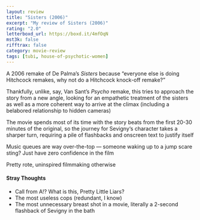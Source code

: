 ```yaml
---
layout: review
title: "Sisters (2006)"
excerpt: "My review of Sisters (2006)"
rating: "2.0"
letterboxd_url: https://boxd.it/4mfOqN
mst3k: false
rifftrax: false
category: movie-review
tags: [tubi, house-of-psychotic-women]
---
```


A 2006 remake of De Palma’s <i>Sisters</i> because “everyone else is doing Hitchcock remakes, why not do a Hitchcock knock-off remake?”

Thankfully, unlike, say, Van Sant’s <i>Psycho</i> remake, this tries to approach the story from a new angle, looking for an empathetic treatment of the sisters as well as a more coherent way to arrive at the climax (including a belabored relationship to hidden cameras)

The movie spends most of its time with the story beats from the first 20-30 minutes of the original, so the journey for Sevigny‘s character takes a sharper turn, requiring a pile of flashbacks and onscreen text to justify itself

Music queues are way over-the-top — someone waking up to a jump scare sting? Just have zero confidence in the film

Pretty rote, uninspired filmmaking otherwise

#### Stray Thoughts

- Call from A!? What is this, Pretty Little Liars?
- The most useless cops (redundant, I know)
- The most unnecessary breast shot in a movie, literally a 2-second flashback of Sevigny in the bath

